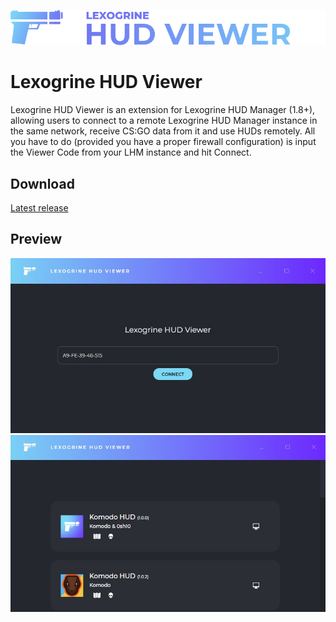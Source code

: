 ![Lexogrine HUD Viewer](assets/githubLogo.png?raw=true)
# Lexogrine HUD Viewer

Lexogrine HUD Viewer is an extension for Lexogrine HUD Manager (1.8+), allowing users to connect to a remote Lexogrine HUD Manager instance in the same network, receive CS:GO data from it and use HUDs remotely. All you have to do (provided you have a proper firewall configuration) is input the Viewer Code from your LHM instance and hit Connect.

## Download

[Latest release](https://github.com/lexogrine/hud-viewer/releases/latest)
## Preview
![Lexogrine HUD Viewer](assets/preview1.jpg?raw=true)
![Lexogrine HUD Viewer](assets/preview2.jpg?raw=true)
